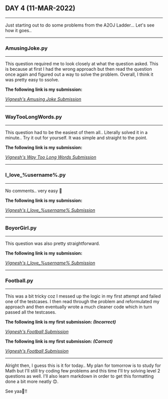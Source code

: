 ## **DAY 4 (11-MAR-2022)**
---
Just starting out to do some problems from the A2OJ Ladder... Let's see how it goes..

---
### **AmusingJoke.py**
---
This question required me to look closely at what the question asked. This is because at first I had the wrong approach but then read the question once again and figured out a way to solve the problem. Overall, I think it was pretty easy to ssolve.

**The following link is my submission:**

*[Vignesh's Amusing Joke Submission](https://codeforces.com/problemset/submission/141/149363118)*

---
### **WayTooLongWords.py**
---
This question had to be the easiest of them all.. Literally solved it in a minute.. Try it out for yourself. It was simple and straight to the point.

**The following link is my submission:**

*[Vignesh's Way Too Long Words Submission](https://codeforces.com/problemset/submission/71/149363322)*

---
### **I_love_%username%.py**
---
No comments.. very easy 🙂

**The following link is my submission:**

*[Vignesh's I_love_%username% Submission](https://codeforces.com/problemset/submission/155/149363847)*

---
### **BoyorGirl.py**
---
This question was also pretty straightforward.

**The following link is my submission:**

*[Vignesh's I_love_%username% Submission](https://codeforces.com/problemset/submission/236/149364663)*

---
### **Football.py**
---
This was a bit tricky coz I messed up the logic in my first attempt and failed one of the testcases. I then read through the problem and reformulated my approach and then eventually wrote a much cleaner code which in turn passed all the testcases.

**The following link is my first submission: *(Incorrect)***

*[Vignesh's Football Submission](https://codeforces.com/problemset/submission/96/149373844)*

**The following link is my first submission: *(Correct)***

*[Vignesh's Football Submission](https://codeforces.com/problemset/submission/96/149374401)*

---

Alright then, I guess this is it for today.. My plan for tomorrow is to study for Math but I'll still try coding few problems and this time I'll try solving level 2 questions as well. I'll also learn markdown in order to get this formatting done a bit more neatly 😊.

See yaa👋!!

